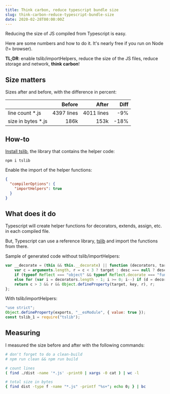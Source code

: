 ```yaml
---
title: Think carbon, reduce typescript bundle size
slug: think-carbon-reduce-typescript-bundle-size
date: 2020-02-28T00:00:00Z
---
```


Reducing the size of JS compiled from Typescript is easy.

Here are some numbers and how to do it. It's nearly free if you run on Node (!= browser).

**TL;DR**: enable tslib/importHelpers, reduce the size of the JS files, reduce storage and network, **think carbon**!

## Size matters

Sizes after and before, with the difference in percent:

|                     |     Before |      After | Diff |
| ------------------- | ---------: | ---------: | ---: |
| line count \*.js    | 4397 lines | 4011 lines |  -9% |
| size in bytes \*.js |       186k |       153k | -18% |

## How-to

[Install tslib](https://github.com/microsoft/tslib), the library that contains the helper code:

```shell script
npm i tslib
```

Enable the import of the helper functions:

```json
{
  "compilerOptions": {
    "importHelpers": true
  }
}
```

## What does it do

Typescript will create helper functions for decorators, extends, assign, etc. in each compiled file.

But, Typescript can use a reference library, [tslib](https://github.com/microsoft/tslib) and import the functions from there.

Sample of generated code without tslib/importHelpers:

```js
var __decorate = (this && this.__decorate) || function (decorators, target, key, desc) {
    var c = arguments.length, r = c < 3 ? target : desc === null ? desc = Object.getOwnPropertyDescriptor(target, key) : desc, d;
    if (typeof Reflect === "object" && typeof Reflect.decorate === "function") r = Reflect.decorate(decorators, target, key, desc);
    else for (var i = decorators.length - 1; i >= 0; i--) if (d = decorators[i]) r = (c < 3 ? d(r) : c > 3 ? d(target, key, r) : d(target, key)) || r;
    return c > 3 && r && Object.defineProperty(target, key, r), r;
};
```

With tslib/importHelpers:

```js
"use strict";
Object.defineProperty(exports, "__esModule", { value: true });
const tslib_1 = require("tslib");
```

## Measuring

I measured the size before and after with the following commands:

```bash
# don't forget to do a clean-build
# npm run clean && npm run build

# count lines
( find ./dist -name '*.js' -print0 | xargs -0 cat ) | wc -l

# total size in bytes
{ find dist -type f -name "*.js" -printf "%s+"; echo 0; } | bc
```
